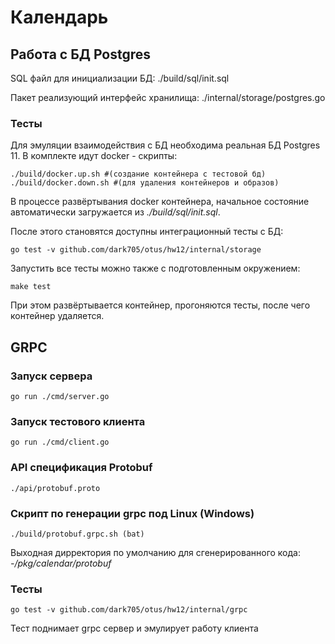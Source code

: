 # Календарь

## Работа с БД Postgres
SQL файл для инициализации БД:
    ./build/sql/init.sql

Пакет реализующий интерфейс хранилища:
    ./internal/storage/postgres.go

### Тесты
Для эмуляции взаимодействия с БД необходима реальная БД Postgres 11.
В комплекте идут docker - скрипты:

    ./build/docker.up.sh #(создание контейнера с тестовой бд)
    ./build/docker.down.sh #(для удаления контейнеров и образов) 

В процессе развёртывания docker контейнера, начальное состояние автоматически загружается из _./build/sql/init.sql_.

После этого становятся доступны интеграционный тесты с БД:
    
    go test -v github.com/dark705/otus/hw12/internal/storage
    
Запустить все тесты можно также с подготовленным окружением:

    make test

При этом развёртывается контейнер, прогоняются тесты, после чего контейнер удаляется.

## GRPC
### Запуск сервера
    go run ./cmd/server.go
  
### Запуск тестового клиента
    go run ./cmd/client.go
    
### API cпецификация Protobuf
    ./api/protobuf.proto
    
### Скрипт по генерации grpc под Linux (Windows)
    ./build/protobuf.grpc.sh (bat)
Выходная дирректория по умолчанию для сгенерированного кода:
_-/pkg/calendar/protobuf_

### Тесты
    go test -v github.com/dark705/otus/hw12/internal/grpc
Тест поднимает grpc  сервер и эмулирует работу клиента

